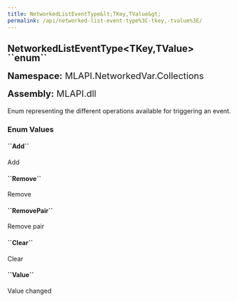 ```yaml
---
title: NetworkedListEventType&lt;TKey,TValue&gt;
permalink: /api/networked-list-event-type%3C-tkey,-tvalue%3E/
---
```


<div style="line-height: 1;">
	<h2 markdown="1">NetworkedListEventType&lt;TKey,TValue&gt; ``enum``</h2>
	<p style="font-size: 20px;"><b>Namespace:</b> MLAPI.NetworkedVar.Collections</p>
	<p style="font-size: 20px;"><b>Assembly:</b> MLAPI.dll</p>
</div>
<p>Enum representing the different operations available for triggering an event.</p>
<div>
	<h3 markdown="1">Enum Values</h3>
	<div>
		<h4 markdown="1"><b>``Add``</b></h4>
		<p>Add</p>
	</div>
	<div>
		<h4 markdown="1"><b>``Remove``</b></h4>
		<p>Remove</p>
	</div>
	<div>
		<h4 markdown="1"><b>``RemovePair``</b></h4>
		<p>Remove pair</p>
	</div>
	<div>
		<h4 markdown="1"><b>``Clear``</b></h4>
		<p>Clear</p>
	</div>
	<div>
		<h4 markdown="1"><b>``Value``</b></h4>
		<p>Value changed</p>
	</div>
</div>
